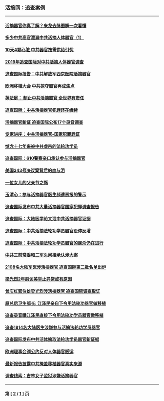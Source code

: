 ### 活摘网：追查案例
---
#### [活摘器官你真了解？来龙去脉图解一次看懂](../../pages/nf5880/n13013820.md?11290430) 
#### [多少中共高官泄漏中共活摘人体器官（1）](../../pages/nf5880/n12671234.md?11290430) 
#### [10天4颗心脏 中共器官按需供给引忧](../../pages/nf5880/n12326366.md?11290430) 
#### [2019年追查国际对中共活摘人体器官调查](../../pages/nf5880/n11917733.md?11290430) 
#### [追查国际报告：中共解放军西京医院活摘器官](../../pages/nf5880/n11838359.md?11290430) 
#### [欧洲移植大会 中共掠夺器官再成焦点](../../pages/nf5880/n11538883.md?11290430) 
#### [英法庭： 制止中共活摘器官 全世界有责任](../../pages/nf5880/n11330691.md?11290430) 
#### [追查国际：中共活摘器官犯罪还在继续](../../pages/nf5880/n11218301.md?11290430) 
#### [活摘器官新证 追查国际公布17个录音调查](../../pages/nf5880/n10897744.md?11290430) 
#### [专家讲座：中共活摘器官-国家犯罪罪证](../../pages/nf5880/n8828153.md?11290430) 
#### [悼念十七年来被中共虐杀的法轮功学员](../../pages/nf5880/n8124823.md?11290430) 
#### [追查国际：610警察亲口承认参与活摘器官](../../pages/nf5880/n8109067.md?11290430) 
#### [美国343号决议案背后的血与泪](../../pages/nf5880/n8020684.md?11290430) 
#### [一位女儿的父亲节之殇](../../pages/nf5880/n8014122.md?11290430) 
#### [玉清心：参与活摘器官医生频遭恶报的警示](../../pages/nf5880/n4637546.md?11290430) 
#### [追查国际发布中共大量活摘器官国家犯罪调查报告](../../pages/nf5880/n4613428.md?11290430) 
#### [追查国际：大陆医学论文泄中共活摘器官证据](../../pages/nf5880/n4608794.md?11290430) 
#### [追查国际：中共活摘法轮功学员器官没停反增](../../pages/nf5880/n4584075.md?11290430) 
#### [追查国际：中共活摘法轮功学员器官的屠杀仍在进行](../../pages/nf5880/n4299154.md?11290430) 
#### [中共三前常委和二军头间接承认涉大案](../../pages/nf5880/n4286244.md?11290430) 
#### [2108名大陆军医涉活摘器官 追查国际第二批名单出炉](../../pages/nf5880/n4284769.md?11290430) 
#### [梁光烈2年前访美举止异常或有原因](../../pages/nf5880/n4279686.md?11290430) 
#### [曾庆红郭伯雄梁光烈涉活摘器官 追查国际调查取证](../../pages/nf5880/n4278462.md?11290430) 
#### [原总后卫生部长: 江泽民亲自下令用法轮功器官做移植](../../pages/nf5880/n4263864.md?11290430) 
#### [追查录音曝江泽民直接下令用法轮功学员器官做移植](../../pages/nf5880/n4261268.md?11290430) 
#### [追查1814名大陆医生涉嫌参与活摘法轮功学员器官](../../pages/nf5880/n4259055.md?11290430) 
#### [追查国际发布中共活体摘取法轮功学员器官新证据](../../pages/nf5880/n4258255.md?11290430) 
#### [欧洲理事会颁公约反对人体器官贩运](../../pages/nf5880/n4206955.md?11290430) 
#### [最新报告披露中共掩盖移植器官真实来源](../../pages/nf5880/n4140084.md?11290430) 
#### [调查线索：吉林女子监狱涉嫌活摘器官](../../pages/nf5880/n4044366.md?11290430) 

---
#### 第 [ [2](./2.md?11290430) / [1](./1.md?11290430) ] 页
